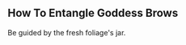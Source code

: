 How To Entangle Goddess Brows
-----------------------------
Be guided by the fresh foliage's jar.  
